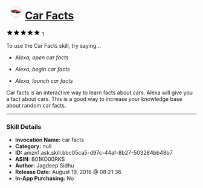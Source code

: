 # &nbsp;<img src="skill_icon" alt="Car Facts icon" width="36"> [Car Facts](http://alexa.amazon.com/#skills/amzn1.ask.skill.bbc05ca5-d97c-44af-8b27-503284bb48b7)
![5 stars](../../images/ic_star_black_18dp_1x.png)![5 stars](../../images/ic_star_black_18dp_1x.png)![5 stars](../../images/ic_star_black_18dp_1x.png)![5 stars](../../images/ic_star_black_18dp_1x.png)![5 stars](../../images/ic_star_black_18dp_1x.png) 1

To use the Car Facts skill, try saying...

* *Alexa, open car facts*

* *Alexa, begin car facts*

* *Alexa, launch car facts*

Car facts is an interactive way to learn  facts about cars.  Alexa will give you a fact about cars.  This is a good way to increase your knowledge base about random car facts.

***

### Skill Details

* **Invocation Name:** car facts
* **Category:** null
* **ID:** amzn1.ask.skill.bbc05ca5-d97c-44af-8b27-503284bb48b7
* **ASIN:** B01KO00RKS
* **Author:** Jagdeep Sidhu
* **Release Date:** August 19, 2016 @ 08:21:36
* **In-App Purchasing:** No
